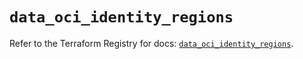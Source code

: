 # `data_oci_identity_regions`

Refer to the Terraform Registry for docs: [`data_oci_identity_regions`](https://registry.terraform.io/providers/oracle/oci/7.19.0/docs/data-sources/identity_regions).
